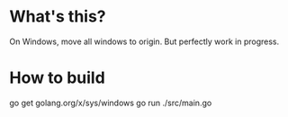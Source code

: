 # What's this?
On Windows, move all windows to origin.
But perfectly work in progress.

# How to build
go get golang.org/x/sys/windows
go run ./src/main.go

